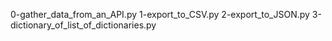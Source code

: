 0-gather_data_from_an_API.py
1-export_to_CSV.py
2-export_to_JSON.py
3-dictionary_of_list_of_dictionaries.py
